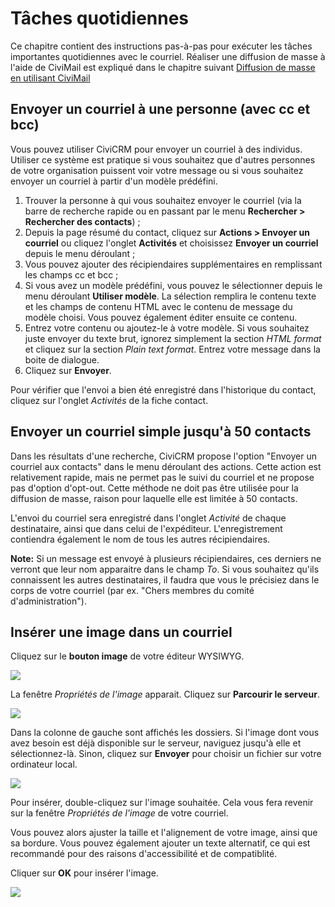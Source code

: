 Tâches quotidiennes
===================

Ce chapitre contient des instructions pas-à-pas pour exécuter les tâches importantes quotidiennes avec le courriel. Réaliser une diffusion de masse à l'aide de CiviMail est expliqué dans le chapitre suivant [Diffusion de masse en utilisant CiviMail](../email/mass-mailings-using-civimail)

Envoyer un courriel à une personne (avec cc et bcc)
---------------------------------------------------

Vous pouvez utiliser CiviCRM pour envoyer un courriel à des individus. Utiliser ce système est pratique si vous souhaitez que d'autres personnes de votre organisation puissent voir votre message ou si vous souhaitez envoyer un courriel à partir d'un modèle prédéfini.

1.  Trouver la personne à qui vous souhaitez envoyer le courriel (via la barre de recherche rapide ou en passant par le menu **Rechercher > Rechercher des contacts**) ;
2.  Depuis la page résumé du contact, cliquez sur **Actions > Envoyer un courriel** ou cliquez l'onglet **Activités** et choisissez **Envoyer un courriel** depuis le menu déroulant ;
3.  Vous pouvez ajouter des récipiendaires supplémentaires en remplissant les champs cc et bcc ;
4.  Si vous avez un modèle prédéfini, vous pouvez le sélectionner depuis le menu déroulant **Utiliser modèle**. La sélection remplira le contenu texte et les champs de contenu HTML avec le contenu de message du modèle choisi. Vous pouvez également éditer ensuite ce contenu.
5. Entrez votre contenu ou ajoutez-le à votre modèle. Si vous souhaitez juste envoyer du texte brut, ignorez simplement la section *HTML format* et cliquez sur la section *Plain text format*. Entrez votre message dans la boite de dialogue.
6.  Cliquez sur **Envoyer**.

Pour vérifier que l'envoi a bien été enregistré dans l'historique du contact, cliquez sur l'onglet *Activités* de la fiche contact.

Envoyer un courriel simple jusqu'à 50 contacts
-----------------------------------------------------

Dans les résultats d'une recherche, CiviCRM propose l'option "Envoyer un courriel aux contacts" dans le menu déroulant des actions. Cette action est relativement rapide, mais ne permet pas le suivi du courriel et ne propose pas d'option d'opt-out. Cette méthode ne doit pas être utilisée pour la diffusion de masse, raison pour laquelle elle est limitée à 50 contacts.

L'envoi du courriel sera enregistré dans l'onglet *Activité* de chaque destinataire, ainsi que dans celui de l'expéditeur. L'enregistrement contiendra également le nom de tous les autres récipiendaires.

**Note:** Si un message est envoyé à plusieurs récipiendaires, ces derniers ne verront que leur nom apparaitre dans le champ *To*. Si vous souhaitez qu'ils connaissent les autres destinataires, il faudra que vous le précisiez dans le corps de votre courriel (par ex. "Chers membres du comité d'administration").

Insérer une image dans un courriel
----------------------------------

Cliquez sur le **bouton image** de votre éditeur WYSIWYG.

![](/img/Screen%20Shot%202015-04-25%20at%203.06.40%20PM.png)

La fenêtre *Propriétés de l'image* apparait. Cliquez sur **Parcourir le serveur**.

![](/img/civimail_window%20to%20browse%20server%202.jpg)

Dans la colonne de gauche sont affichés les dossiers. Si l'image dont vous avez besoin est déjà disponible sur le serveur, naviguez jusqu'à elle et sélectionnez-là. Sinon, cliquez sur **Envoyer** pour choisir un fichier sur votre ordinateur local.

![](/img/civimail_file%20directory%203.jpg)

Pour insérer, double-cliquez sur l'image souhaitée. Cela vous fera revenir sur la fenêtre *Propriétés de l'image* de votre courriel.

Vous pouvez alors ajuster la taille et l'alignement de votre image, ainsi que sa bordure. Vous pouvez également ajouter un texte alternatif, ce qui est recommandé pour des raisons d'accessibilité et de compatiblité.

Cliquer sur **OK** pour insérer l'image.

![](/img/civimail_Insert%20image%206.jpg)
